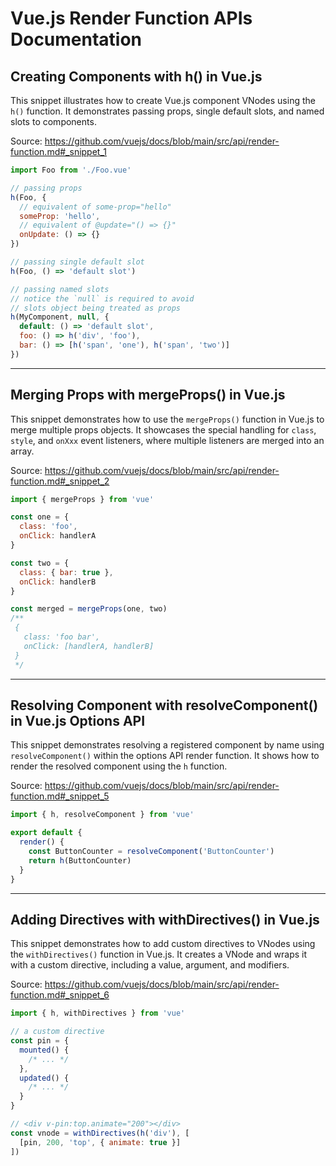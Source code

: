 # Vue.js Render Function APIs Documentation

## Creating Components with h() in Vue.js

This snippet illustrates how to create Vue.js component VNodes using the `h()` function. It demonstrates passing props, single default slots, and named slots to components.

Source: https://github.com/vuejs/docs/blob/main/src/api/render-function.md#_snippet_1

```javascript
import Foo from './Foo.vue'

// passing props
h(Foo, {
  // equivalent of some-prop="hello"
  someProp: 'hello',
  // equivalent of @update="() => {}"
  onUpdate: () => {}
})

// passing single default slot
h(Foo, () => 'default slot')

// passing named slots
// notice the `null` is required to avoid
// slots object being treated as props
h(MyComponent, null, {
  default: () => 'default slot',
  foo: () => h('div', 'foo'),
  bar: () => [h('span', 'one'), h('span', 'two')]
})
```

---

## Merging Props with mergeProps() in Vue.js

This snippet demonstrates how to use the `mergeProps()` function in Vue.js to merge multiple props objects.  It showcases the special handling for `class`, `style`, and `onXxx` event listeners, where multiple listeners are merged into an array.

Source: https://github.com/vuejs/docs/blob/main/src/api/render-function.md#_snippet_2

```javascript
import { mergeProps } from 'vue'

const one = {
  class: 'foo',
  onClick: handlerA
}

const two = {
  class: { bar: true },
  onClick: handlerB
}

const merged = mergeProps(one, two)
/**
 {
   class: 'foo bar',
   onClick: [handlerA, handlerB]
 }
 */
```

---

## Resolving Component with resolveComponent() in Vue.js Options API

This snippet demonstrates resolving a registered component by name using `resolveComponent()` within the options API render function. It shows how to render the resolved component using the `h` function.

Source: https://github.com/vuejs/docs/blob/main/src/api/render-function.md#_snippet_5

```javascript
import { h, resolveComponent } from 'vue'

export default {
  render() {
    const ButtonCounter = resolveComponent('ButtonCounter')
    return h(ButtonCounter)
  }
}
```

---

## Adding Directives with withDirectives() in Vue.js

This snippet demonstrates how to add custom directives to VNodes using the `withDirectives()` function in Vue.js. It creates a VNode and wraps it with a custom directive, including a value, argument, and modifiers.

Source: https://github.com/vuejs/docs/blob/main/src/api/render-function.md#_snippet_6

```javascript
import { h, withDirectives } from 'vue'

// a custom directive
const pin = {
  mounted() {
    /* ... */
  },
  updated() {
    /* ... */
  }
}

// <div v-pin:top.animate="200"></div>
const vnode = withDirectives(h('div'), [
  [pin, 200, 'top', { animate: true }]
])
```

